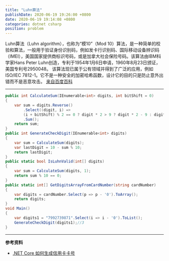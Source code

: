 ```yaml
---
title: "Luhn算法"
publishDate: 2020-06-19 19:26:00 +0800
date: 2020-06-19 19:14:08 +0800
categories: dotnet csharp
position: problem
---
```


Luhn算法（Luhn algorithm），也称为“模10”（Mod 10）算法，是一种简单的校验和算法，一般用于验证身份识别码，例如发卡行识别码、国际移动设备辨识码（IMEI），美国国家提供商标识号码，或是加拿大社会保险号码。该算法由IBM科学家Hans Peter Luhn创造，专利于1954年1月6日申请，1960年8月23日颁证，美国专利号2950048。
该算法现已属于公有领域并得到了广泛的应用，例如ISO/IEC 7812-1。它不是一种安全的加密哈希函数，设计它的目的只是防止意外出错而不是恶意攻击。 [来自百度百科](https://baike.baidu.com/item/Luhn%E7%AE%97%E6%B3%95/22799984)

---

<div id="toc"></div>

```c#
public int CalculateSum(IEnumerable<int> digits, int bitShift = 0)
{
    var sum = digits.Reverse()
        .Select((digit, i) =>
        (i + bitShift) % 2 == 0 ? digit * 2 > 9 ? digit * 2 - 9 : digit * 2 : digit)
        .Sum();
    return sum;
}
public int GenerateCheckDigit(IEnumerable<int> digits)
{
    var sum = CalculateSum(digits);
    var lastDigit = 10 - sum % 10;
    return lastDigit;
}
public static bool IsLuhnValid(int[] digits)
{
    var sum = CalculateSum(digits, 1);
    return sum % 10 == 0;
}
public static int[] GetDigitsArrayFromCardNumber(string cardNumber)
{
    var digits = cardNumber.Select(p => p - '0').ToArray();
    return digits;
}
void Main()
{
    var digits1 = "7992739871".Select(i => i - '0').ToList();
    GenerateCheckDigit(digits1);//3
}
```

---

**参考资料**

- [.NET Core 如何生成信用卡卡号](https://blog.csdn.net/sD7O95O/article/details/105061567)

